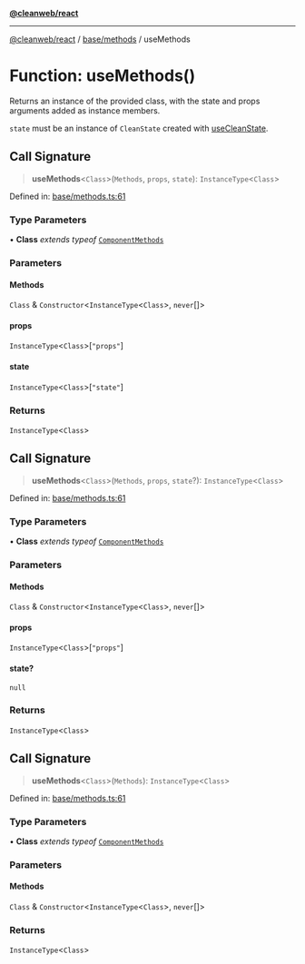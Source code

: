 [**@cleanweb/react**](../../../README.md)

***

[@cleanweb/react](../../../modules.md) / [base/methods](../README.md) / useMethods

# Function: useMethods()

Returns an instance of the provided class,
with the state and props arguments added as instance members.

`state` must be an instance of `CleanState` created with [useCleanState](../../state/hooks/functions/useCleanState.md).

## Call Signature

> **useMethods**\<`Class`\>(`Methods`, `props`, `state`): `InstanceType`\<`Class`\>

Defined in: [base/methods.ts:61](https://github.com/cleanjsweb/neat-react/blob/14baaff619a13096b0ac0ffe8ec82445197edebb/base/methods.ts#L61)

### Type Parameters

• **Class** *extends* *typeof* [`ComponentMethods`](../classes/ComponentMethods.md)

### Parameters

#### Methods

`Class` & `Constructor`\<`InstanceType`\<`Class`\>, `never`[]\>

#### props

`InstanceType`\<`Class`\>\[`"props"`\]

#### state

`InstanceType`\<`Class`\>\[`"state"`\]

### Returns

`InstanceType`\<`Class`\>

## Call Signature

> **useMethods**\<`Class`\>(`Methods`, `props`, `state`?): `InstanceType`\<`Class`\>

Defined in: [base/methods.ts:61](https://github.com/cleanjsweb/neat-react/blob/14baaff619a13096b0ac0ffe8ec82445197edebb/base/methods.ts#L61)

### Type Parameters

• **Class** *extends* *typeof* [`ComponentMethods`](../classes/ComponentMethods.md)

### Parameters

#### Methods

`Class` & `Constructor`\<`InstanceType`\<`Class`\>, `never`[]\>

#### props

`InstanceType`\<`Class`\>\[`"props"`\]

#### state?

`null`

### Returns

`InstanceType`\<`Class`\>

## Call Signature

> **useMethods**\<`Class`\>(`Methods`): `InstanceType`\<`Class`\>

Defined in: [base/methods.ts:61](https://github.com/cleanjsweb/neat-react/blob/14baaff619a13096b0ac0ffe8ec82445197edebb/base/methods.ts#L61)

### Type Parameters

• **Class** *extends* *typeof* [`ComponentMethods`](../classes/ComponentMethods.md)

### Parameters

#### Methods

`Class` & `Constructor`\<`InstanceType`\<`Class`\>, `never`[]\>

### Returns

`InstanceType`\<`Class`\>
